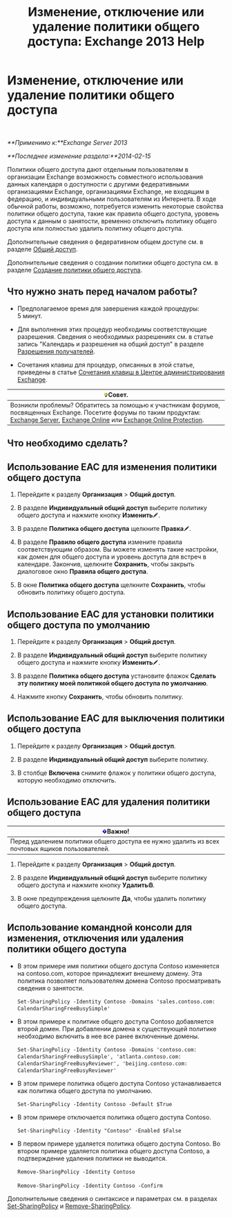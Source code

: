﻿---
title: 'Изменение, отключение или удаление политики общего доступа: Exchange 2013 Help'
TOCTitle: Изменение, отключение или удаление политики общего доступа
ms:assetid: 714af42d-ca29-4bb4-ac48-f0b3d4fd1c15
ms:mtpsurl: https://technet.microsoft.com/ru-ru/library/JJ657460(v=EXCHG.150)
ms:contentKeyID: 50488215
ms.date: 04/30/2018
mtps_version: v=EXCHG.150
ms.translationtype: HT
---

# Изменение, отключение или удаление политики общего доступа

 

_**Применимо к:**Exchange Server 2013_

_**Последнее изменение раздела:**2014-02-15_

Политики общего доступа дают отдельным пользователям в организации Exchange возможность совместного использования данных календаря о доступности с другими федеративными организациями Exchange, организациями Exchange, не входящим в федерацию, и индивидуальными пользователям из Интернета. В ходе обычной работы, возможно, потребуется изменить некоторые свойства политики общего доступа, такие как правила общего доступа, уровень доступа к данным о занятости, временно отключить политику общего доступа или полностью удалить политику общего доступа.

Дополнительные сведения о федеративном общем доступе см. в разделе [Общий доступ](sharing-exchange-2013-help.md).

Дополнительные сведения о создании политики общего доступа см. в разделе [Создание политики общего доступа](create-a-sharing-policy-exchange-2013-help.md).

## Что нужно знать перед началом работы?

  - Предполагаемое время для завершения каждой процедуры: 5 минут.

  - Для выполнения этих процедур необходимы соответствующие разрешения. Сведения о необходимых разрешениях см. в статье запись "Календарь и разрешения на общий доступ" в разделе [Разрешения получателей](recipients-permissions-exchange-2013-help.md).

  - Сочетания клавиш для процедур, описанных в этой статье, приведены в статье [Сочетания клавиш в Центре администрирования Exchange](keyboard-shortcuts-in-the-exchange-admin-center-exchange-online-protection-help.md).

<table>
<thead>
<tr class="header">
<th><img src="images/Bb124558.tip(EXCHG.150).gif" title="Совет" alt="Совет" />Совет.</th>
</tr>
</thead>
<tbody>
<tr class="odd">
<td>Возникли проблемы? Обратитесь за помощью к участникам форумов, посвященных Exchange. Посетите форумы по таким продуктам: <a href="https://go.microsoft.com/fwlink/p/?linkid=60612">Exchange Server</a>, <a href="https://go.microsoft.com/fwlink/p/?linkid=267542">Exchange Online</a> или <a href="https://go.microsoft.com/fwlink/p/?linkid=285351">Exchange Online Protection</a>.</td>
</tr>
</tbody>
</table>


## Что необходимо сделать?

## Использование EAC для изменения политики общего доступа

1.  Перейдите к разделу **Организация** \> **Общий доступ**.

2.  В разделе **Индивидуальный общий доступ** выберите политику общего доступа и нажмите кнопку **Изменить**![Значок редактирования](images/Bb124582.6f53ccb2-1f13-4c02-bea0-30690e6ea71d(EXCHG.150).gif "Значок редактирования").

3.  В разделе **Политика общего доступа** щелкните **Правка**![Значок редактирования](images/Bb124582.6f53ccb2-1f13-4c02-bea0-30690e6ea71d(EXCHG.150).gif "Значок редактирования").

4.  В разделе **Правило общего доступа** измените правила соответствующим образом. Вы можете изменять такие настройки, как домен для общего доступа и уровень доступа для встреч в календаре. Закончив, щелкните **Сохранить**, чтобы закрыть диалоговое окно **Правила общего доступа**.

5.  В окне **Политика общего доступа** щелкните **Сохранить**, чтобы обновить политику общего доступа.

## Использование EAC для установки политики общего доступа по умолчанию

1.  Перейдите к разделу **Организация** \> **Общий доступ**.

2.  В разделе **Индивидуальный общий доступ** выберите политику общего доступа и нажмите кнопку **Изменить**![Значок редактирования](images/Bb124582.6f53ccb2-1f13-4c02-bea0-30690e6ea71d(EXCHG.150).gif "Значок редактирования").

3.  В разделе **Политика общего доступа** установите флажок **Сделать эту политику моей политикой общего доступа по умолчанию**.

4.  Нажмите кнопку **Сохранить**, чтобы обновить политику.

## Использование EAC для выключения политики общего доступа

1.  Перейдите к разделу **Организация** \> **Общий доступ**.

2.  В разделе **Индивидуальный общий доступ** выберите политику.

3.  В столбце **Включена** снимите флажок у политики общего доступа, которую необходимо отключить.

## Использование EAC для удаления политики общего доступа

<table>
<thead>
<tr class="header">
<th><img src="images/Dd876857.important(EXCHG.150).gif" title="Важно" alt="Важно" />Важно!</th>
</tr>
</thead>
<tbody>
<tr class="odd">
<td>Перед удалением политики общего доступа ее нужно удалить из всех почтовых ящиков пользователей.</td>
</tr>
</tbody>
</table>


1.  Перейдите к разделу **Организация** \> **Общий доступ**.

2.  В разделе **Индивидуальный общий доступ** выберите политику общего доступа и нажмите кнопку **Удалить**![Значок удаления](images/Dd979797.14f639f6-61e8-4418-bbfb-0db14de9d2f5(EXCHG.150).gif "Значок удаления").

3.  В окне предупреждения щелкните **Да**, чтобы удалить политику общего доступа.

## Использование командной консоли для изменения, отключения или удаления политики общего доступа

  - В этом примере имя политики общего доступа Contoso изменяется на contoso.com, которое принадлежит внешнему домену. Эта политика позволяет пользователям домена Contoso просматривать сведения о занятости.
    
        Set-SharingPolicy -Identity Contoso -Domains 'sales.contoso.com: CalendarSharingFreeBusySimple'

  - В этом примере к политике общего доступа Contoso добавляется второй домен. При добавлении домена к существующей политике необходимо включить в нее все ранее включенные домены.
    
        Set-SharingPolicy -Identity Contoso -Domains 'contoso.com: CalendarSharingFreeBusySimple', 'atlanta.contoso.com: CalendarSharingFreeBusyReviewer', 'beijing.contoso.com: CalendarSharingFreeBusyReviewer'

  - В этом примере политика общего доступа Contoso устанавливается как политика общего доступа по умолчанию.
    
        Set-SharingPolicy -Identity Contoso -Default $True

  - В этом примере отключается политика общего доступа Contoso.
    
        Set-SharingPolicy -Identity "Contoso" -Enabled $False

  - В первом примере удаляется политика общего доступа Contoso. Во втором примере удаляется политика общего доступа Contoso, а подтверждение удаления политики не выводится.
    
        Remove-SharingPolicy -Identity Contoso
    
        Remove-SharingPolicy -Identity Contoso -Confirm

Дополнительные сведения о синтаксисе и параметрах см. в разделах [Set-SharingPolicy](https://technet.microsoft.com/ru-ru/library/dd297931\(v=exchg.150\)) и [Remove-SharingPolicy](https://technet.microsoft.com/ru-ru/library/dd351071\(v=exchg.150\)).

